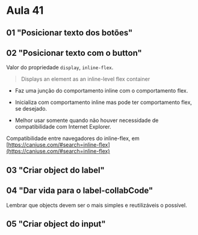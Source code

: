 # Aula 41

## 01 "Posicionar texto dos botões"

## 02 "Posicionar texto com o button"

Valor do propriedade `display`, `inline-flex`.

> Displays an element as an inline-level flex container

- Faz uma junção do comportamento inline com o comportamento flex.

- Inicializa com comportamento inline mas pode ter comportamento flex, se desejado.

- Melhor usar somente quando não houver necessidade de compatibilidade com Internet Explorer.

Compatibilidade entre navegadores do inline-flex, em [https://caniuse.com/#search=inline-flex](https://caniuse.com/#search=inline-flex)

## 03 "Criar object do label"

## 04 "Dar vida para o label-collabCode"

Lembrar que objects devem ser o mais simples e reutilizáveis o possível.

## 05 "Criar object do input"

